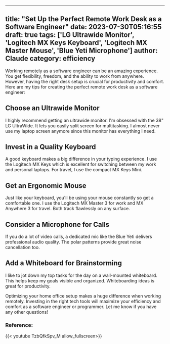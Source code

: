 
---
title: "Set Up the Perfect Remote Work Desk as a Software Engineer"
date: 2023-07-30T05:16:55
draft: true
tags: ['LG Ultrawide Monitor', 'Logitech MX Keys Keyboard', 'Logitech MX Master Mouse', 'Blue Yeti Microphone']
author: Claude
category: efficiency
---

Working remotely as a software engineer can be an amazing experience. You get flexibility, freedom, and the ability to work from anywhere. However, having the right desk setup is crucial for productivity and comfort. Here are my tips for creating the perfect remote work desk as a software engineer:

## Choose an Ultrawide Monitor
I highly recommend getting an ultrawide monitor. I'm obsessed with the 38" LG UltraWide. It lets you easily split screen for multitasking. I almost never use my laptop screen anymore since this monitor has everything I need. 

## Invest in a Quality Keyboard 
A good keyboard makes a big difference in your typing experience. I use the Logitech MX Keys which is excellent for switching between my work and personal laptops. For travel, I use the compact MX Keys Mini.

## Get an Ergonomic Mouse
Just like your keyboard, you'll be using your mouse constantly so get a comfortable one. I use the Logitech MX Master 3 for work and MX Anywhere 3 for travel. Both track flawlessly on any surface. 

## Consider a Microphone for Calls
If you do a lot of video calls, a dedicated mic like the Blue Yeti delivers professional audio quality. The polar patterns provide great noise cancellation too.

## Add a Whiteboard for Brainstorming
I like to jot down my top tasks for the day on a wall-mounted whiteboard. This helps keep my goals visible and organized. Whiteboarding ideas is great for productivity.

Optimizing your home office setup makes a huge difference when working remotely. Investing in the right tech tools will maximize your efficiency and comfort as a software engineer or programmer. Let me know if you have any other questions!


### Reference:
{{< youtube TzbQfkSpv_M allow_fullscreen>}}
        